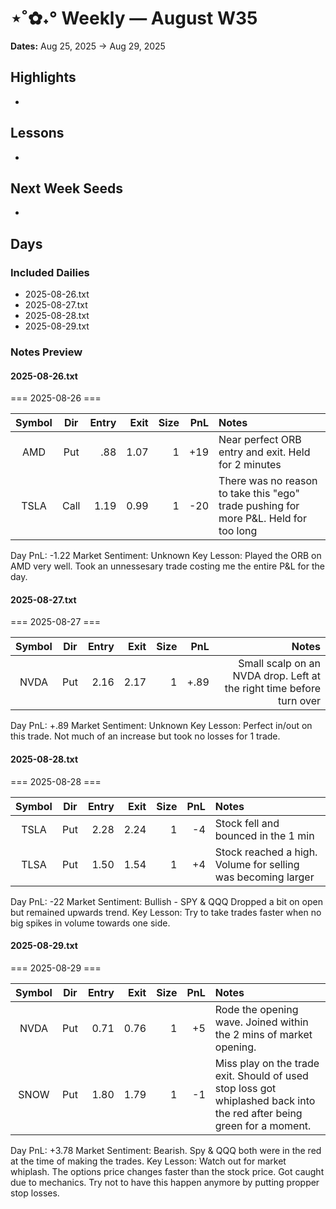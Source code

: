 # ⋆˚✿˖° Weekly — August W35

**Dates:** Aug 25, 2025 → Aug 29, 2025

## Highlights
- 

## Lessons
- 

## Next Week Seeds
- 

## Days
### Included Dailies
- 2025-08-26.txt
- 2025-08-27.txt
- 2025-08-28.txt
- 2025-08-29.txt

### Notes Preview

#### 2025-08-26.txt
=== 2025-08-26 ===

| Symbol |  Dir  | Entry | Exit | Size | PnL  |                                        Notes                                         |
| :----: | :---: | ----: | ---: | ---: | ---: | :----------------------------------------------------------------------------------- |
|  AMD   |  Put  |   .88 | 1.07 |    1 |  +19 | Near perfect ORB entry and exit. Held for 2 minutes                                  |
|  TSLA  | Call  |  1.19 | 0.99 |    1 |  -20 | There was no reason to take this "ego" trade pushing for more P&L. Held for too long |

Day PnL: -1.22
Market Sentiment: Unknown
Key Lesson: Played the ORB on AMD very well. Took an unnessesary trade costing me the entire P&L for the day. 

#### 2025-08-27.txt
=== 2025-08-27 ===

| Symbol |  Dir  | Entry | Exit | Size | PnL  |                                Notes                                 |
| :----: | :---: | ----: | ---: | ---: | ---: | -------------------------------------------------------------------: |
|  NVDA  |  Put  |  2.16 | 2.17 |    1 | +.89 | Small scalp on an NVDA drop. Left at the right time before turn over |

Day PnL: +.89
Market Sentiment: Unknown
Key Lesson: Perfect in/out on this trade. Not much of an increase but took no losses for 1 trade.

#### 2025-08-28.txt
=== 2025-08-28 ===

| Symbol |  Dir  | Entry | Exit | Size | PnL  |                            Notes                             |
| :----: | :---: | ----: | ---: | ---: | ---: | :----------------------------------------------------------- |
|  TSLA  |  Put  |  2.28 | 2.24 |    1 |   -4 | Stock fell and bounced in the 1 min                          |
|  TLSA  |  Put  |  1.50 | 1.54 |    1 |   +4 | Stock reached a high. Volume for selling was becoming larger |

Day PnL: -22
Market Sentiment: Bullish - SPY & QQQ Dropped a bit on open but remained upwards trend.
Key Lesson: Try to take trades faster when no big spikes in volume towards one side. 

#### 2025-08-29.txt
=== 2025-08-29 ===

| Symbol |  Dir  | Entry | Exit | Size | PnL  |                                                         Notes                                                          |
| :----: | :---: | ----: | ---: | ---: | ---: | :--------------------------------------------------------------------------------------------------------------------- |
|  NVDA  |  Put  |  0.71 | 0.76 |    1 |   +5 | Rode the opening wave. Joined within the 2 mins of market opening.                                                     |
|  SNOW  |  Put  |  1.80 | 1.79 |    1 |   -1 | Miss play on the trade exit. Should of used stop loss got whiplashed back into the red after being green for a moment. |

Day PnL: +3.78
Market Sentiment: Bearish. Spy & QQQ both were in the red at the time of making the trades.
Key Lesson: Watch out for market whiplash. The options price changes faster than the stock price. Got caught due to mechanics. Try not to have this happen anymore by putting propper stop losses. 

